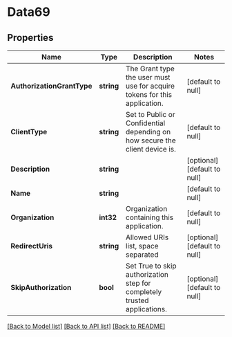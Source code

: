 # Data69

## Properties
Name | Type | Description | Notes
------------ | ------------- | ------------- | -------------
**AuthorizationGrantType** | **string** | The Grant type the user must use for acquire tokens for this application. | [default to null]
**ClientType** | **string** | Set to Public or Confidential depending on how secure the client device is. | [default to null]
**Description** | **string** |  | [optional] [default to null]
**Name** | **string** |  | [default to null]
**Organization** | **int32** | Organization containing this application. | [default to null]
**RedirectUris** | **string** | Allowed URIs list, space separated | [optional] [default to null]
**SkipAuthorization** | **bool** | Set True to skip authorization step for completely trusted applications. | [optional] [default to null]

[[Back to Model list]](../README.md#documentation-for-models) [[Back to API list]](../README.md#documentation-for-api-endpoints) [[Back to README]](../README.md)


